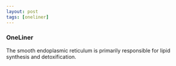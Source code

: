 ```yaml
---
layout: post
tags: [oneliner]
---
```



### OneLiner

The smooth endoplasmic reticulum is primarily responsible for lipid synthesis and detoxification.
